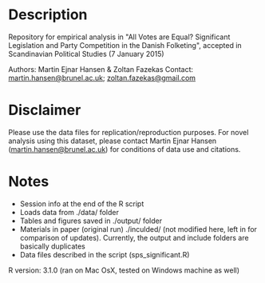 # Description

Repository for empirical analysis in "All Votes are Equal? Significant Legislation and Party Competition in the Danish Folketing", accepted in Scandinavian Political Studies (7 January 2015)

Authors:   Martin Ejnar Hansen & Zoltan Fazekas
Contact:   martin.hansen@brunel.ac.uk; zoltan.fazekas@gmail.com

# Disclaimer

Please use the data files for replication/reproduction purposes. For novel analysis using this dataset, please contact Martin Ejnar Hansen (martin.hansen@brunel.ac.uk) for conditions of data use and citations. 

# Notes 

- Session info at the end of the R script
- Loads data from ./data/ folder
- Tables and figures saved in ./output/ folder
- Materials in paper (original run) ./inculded/ (not modified here, left in for comparison of updates). Currently, the output and include folders are basically duplicates
- Data files described in the script (sps_significant.R)

R version: 3.1.0 (ran on Mac OsX, tested on Windows machine as well)
